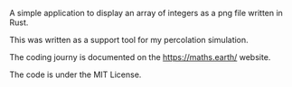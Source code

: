 A simple application to display an array of integers as a png file written in Rust.

This was written as a support tool for my percolation simulation.

The coding journy is documented on the https://maths.earth/ website.

The code is under the MIT License.
